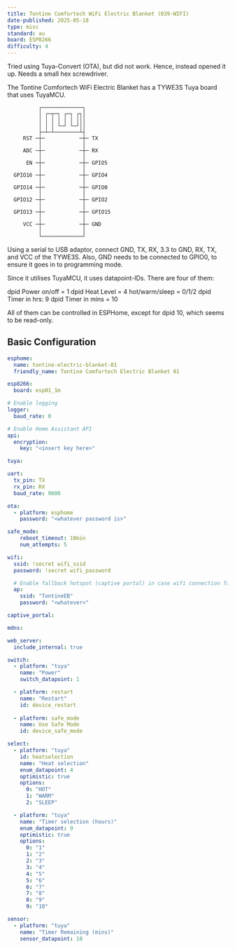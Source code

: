 ```yaml
---
title: Tontine Comfortech WiFi Electric Blanket (039-WIFI)
date-published: 2025-05-18
type: misc
standard: au
board: ESP8266
difficulty: 4
---
```


Tried using Tuya-Convert (OTA), but did not work. Hence, instead opened it up. Needs a small hex screwdriver.

The Tontine Comfortech WiFi Electric Blanket has a TYWE3S Tuya board that uses TuyaMCU.

              ┌─────────────┐               
              │ ┌─┬─┐ ┌─┐ ┌┐│               
              │ │ │ │ │ │ │││               
              │ │ │ └─┘ └─┘││               
              ├─┴─┴────────┴┤               
         RST ─┼─           ─┼─ TX           
              │             │               
         ADC ─┼─           ─┼─ RX           
              │             │               
          EN ─┼─           ─┼─ GPIO5        
              │             │               
      GPIO16 ─┼─           ─┼─ GPIO4        
              │             │               
      GPIO14 ─┼─           ─┼─ GPIO0        
              │             │               
      GPIO12 ─┼─           ─┼─ GPIO2        
              │             │               
      GPIO13 ─┼─           ─┼─ GPIO15       
              │             │               
         VCC ─┼─           ─┼─ GND          
              │             │               
              └─────────────┘       
		  
Using a serial to USB adaptor, connect GND, TX, RX, 3.3 to GND, RX, TX, and VCC of the TYWE3S. Also, GND needs to be connected to GPIO0, to ensure it goes in to programming mode.

Since it utilises TuyaMCU, it uses datapoint-IDs. There are four of them:

   dpid Power on/off = 1
   dpid Heat Level = 4
      hot/warm/sleep = 0/1/2
   dpid Timer in hrs: 9
   dpid Timer in mins = 10

All of them can be controlled in ESPHome, except for dpid 10, which seems to be read-only.

## Basic Configuration

```yaml
esphome:
  name: tontine-electric-blanket-01
  friendly_name: Tontine Comfortech Electric Blanket 01

esp8266:
  board: esp01_1m

# Enable logging
logger:
  baud_rate: 0

# Enable Home Assistant API
api:
  encryption:
    key: "<insert key here>"

tuya:

uart:
  tx_pin: TX
  rx_pin: RX
  baud_rate: 9600

ota:
  - platform: esphome
    password: "<whatever password is>"

safe_mode:
    reboot_timeout: 10min
    num_attempts: 5

wifi:
  ssid: !secret wifi_ssid
  password: !secret wifi_password

  # Enable fallback hotspot (captive portal) in case wifi connection fails
  ap:
    ssid: "TontineEB"
    password: "<whatever>"

captive_portal:

mdns:

web_server:
  include_internal: true

switch:
  - platform: "tuya"
    name: "Power"
    switch_datapoint: 1

  - platform: restart
    name: "Restart"
    id: device_restart
  
  - platform: safe_mode
    name: Use Safe Mode
    id: device_safe_mode

select:
  - platform: "tuya"
    id: heatselection
    name: "Heat selection"
    enum_datapoint: 4
    optimistic: true
    options:
      0: "HOT"
      1: "WARM"
      2: "SLEEP"

  - platform: "tuya"
    name: "Timer selection (hours)"
    enum_datapoint: 9
    optimistic: true
    options:
      0: "1"
      1: "2"
      2: "3"
      3: "4"
      4: "5"
      5: "6"
      6: "7"
      7: "8"
      8: "9"
      9: "10"

sensor:
  - platform: "tuya"
    name: "Timer Remaining (mins)"
    sensor_datapoint: 10
